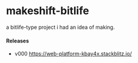 # makeshift-bitlife
a bitlife-type project i had an idea of making.

#### Releases
- v000
https://web-platform-kbay4x.stackblitz.io/
